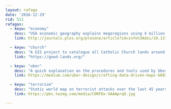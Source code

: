 ```yaml
---
layout: rafaga
date: '2016-12-29'
rid: 511
rafagas:
  - keyw: "economy"
    desc: "USA economic geography explains megaregions using 4 million commute trips, via @realivansanchez"
    link: http://journals.plos.org/plosone/article?id=info%3Adoi/10.1371/journal.pone.0166083

  - keyw: "church"
    desc: "A GIS project to catalogue all Catholic Church lands around the world"
    link: "https://good-lands.org/"

  - keyw: "uber"
    desc: "A quick explanation on the procedures and tools used by Uber on map making"
    link: https://medium.com/uber-design/crafting-data-driven-maps-b0835b620554#.hwv84unet

  - keyw: "terrorism"
    desc: "Static world map on terrorist attacks over the last 45 years, via @realivansanchez, @xurxosanz"
    link: https://pbs.twimg.com/media/C0RFDx-XAAAprq9.jpg

---
```


